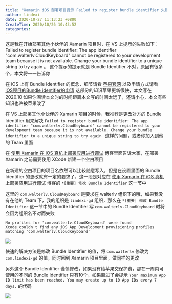 ```yaml
---
title: "Xamarin iOS 部署项目提示 Failed to register bundle identifier 失败"
author: lindexi
date: 2020-10-27 11:13:23 +0800
CreateTime: 2020/10/26 10:43:52
categories: 
---
```


这是我在开始部署其他小伙伴的 Xamarin 项目时，在 VS 上提示的失败如下： Failed to register bundle identifier: The app identifier "com.walterlv.CloudKeyboard" cannot be registered to your development team because it is not available. Change your bundle identifier to a unique string to try again 。 这个提示的提示就是 Bundle Identifier 不对，原因有很多个，本文将一一告诉你

<!--more-->


<!-- CreateTime:2020/10/26 10:43:52 -->

<!-- 发布 -->

在 iOS 上有 Bundle Identifier 的概念，细节请看 [苹果官网](https://developer.apple.com/documentation/appstoreconnectapi/bundle_ids) 以及申请方式请看 [iOS项目的Bundle identifier的申请](https://www.jianshu.com/p/979f58f2b9e3) 这部分的知识苹果更新很快，本文写在 2020.10 如果你阅读本文时的时间距离本文写的时间太远了，还请小心，本文有些知识也许被苹果改了

在 VS 上部署其他小伙伴的 Xamarin 项目的时候，我推荐是更改对方的 Bundle Identifier 用来解决 `Failed to register bundle identifier: The app identifier "com.walterlv.CloudKeyboard" cannot be registered to your development team because it is not available. Change your bundle identifier to a unique string to try again ` 这样的问题，或者你加入到他的 Team 里面

在 [使用 Xamarin 在 iOS 真机上部署应用进行调试](https://blog.walterlv.com/post/deploy-and-debug-ios-app-using-xamarin.html) 博客里面告诉大家，在部署 Xamarin 之前需要使用 XCode 新建一个空白项目

在新建的空白项目的项目名依然可以比较随意写入，但是在设置里面的 Bundle Identifier 的更改就有一定的要求了，这一段是对应在 [使用 Xamarin 在 iOS 真机上部署应用进行调试](https://blog.walterlv.com/post/deploy-and-debug-ios-app-using-xamarin.html) 博客的 `*[重要] 修改 Bundle Identifier` 这一节中

这里的 `com.walterlv.CloudKeyboard` 是要求在 walterlv 组织下的哦，如果我没有在他的 Team 下，我的组织是 `lindexi-gd` 组织，那么在 `*[重要] 修改 Bundle Identifier` 这一节中的 Bundle Identifier 写  `com.walterlv.CloudKeyboard` 时将会因为组织名不对而失败

```
No profiles for 'com.walterlv.CloudKeyboard' were found
Xcode couldn't find any iOS App Development provisioning profiles matching 'com.walterlv.CloudKeyboard'
```

<!-- ![](image/Xamarin iOS 部署项目提示 Failed to register bundle identifier 失败/Xamarin iOS 部署项目提示 Failed to register bundle identifier 失败0.png) -->

![](http://image.acmx.xyz/lindexi%2F202010261043583843.jpg)

快速的解决方法是修改 Bundle Identifier 的值，将 `com.walterlv` 修改为 `com.lindexi-gd` 的值，同时回到 Xamarin 项目里面，做同样的更改

另外这个 Bundle Identifier 谨慎修改，如果没有给苹果交保护费，那在一周内可使用的不同的  Bundle Identifier 只有10个，如果超过了会提示 `Your maximum App ID limit has been reached. You may create up to 10 App IDs every 7 days.` 的代码

<!-- ![](image/Xamarin iOS 部署项目提示 Failed to register bundle identifier 失败/Xamarin iOS 部署项目提示 Failed to register bundle identifier 失败1.png) -->

![](http://image.acmx.xyz/lindexi%2F202010261048328031.jpg)

